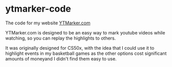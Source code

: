 # ytmarker-code
The code for my website [YTMarker.com](https://www.ytmarker.com)

YTMarker.com is designed to be an easy way to mark youtube videos while watching, so you can replay the highlights to others.

It was originally designed for CS50x, with the idea that I could use it to highlight events in my basketball games as the other options
cost significant amounts of moneyand I didn't find them easy to use.
